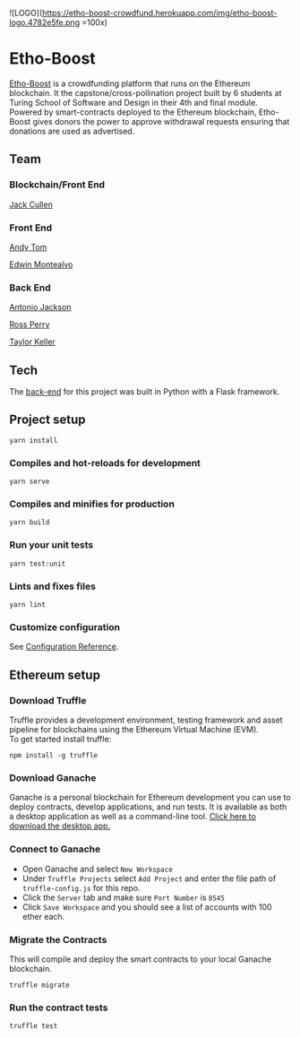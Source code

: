 ![LOGO](https://etho-boost-crowdfund.herokuapp.com/img/etho-boost-logo.4782e5fe.png =100x)
# Etho-Boost
[Etho-Boost](https://etho-boost-crowdfund.herokuapp.com/) is a crowdfunding platform that runs on the Ethereum blockchain. It the capstone/cross-pollination project built by 6 students at Turing School of Software and Design in their 4th and final module. Powered by smart-contracts deployed to the Ethereum blockchain, Etho-Boost gives donors the power to approve withdrawal requests ensuring that donations are used as advertised.

## Team

### Blockchain/Front End

[Jack Cullen](https://github.com/jpc20)

### Front End

[Andy Tom](https://github.com/attom2)

[Edwin Montealvo](https://github.com/edmdc89)

### Back End

[Antonio Jackson](https://github.com/AntonioJacksonII)

[Ross Perry](https://github.com/perryr16)

[Taylor Keller](https://github.com/takeller)

## Tech

The [back-end](https://github.com/Eth-Crowdfund/eth_crowdfund_be) for this project was built in Python with a Flask framework.

## Project setup
```
yarn install
```

### Compiles and hot-reloads for development
```
yarn serve
```

### Compiles and minifies for production
```
yarn build
```

### Run your unit tests
```
yarn test:unit
```

### Lints and fixes files
```
yarn lint
```

### Customize configuration
See [Configuration Reference](https://cli.vuejs.org/config/).

## Ethereum setup

### Download Truffle  
Truffle provides a development environment, testing framework and asset pipeline for blockchains using the Ethereum Virtual Machine (EVM).  
To get started install truffle:
```
npm install -g truffle
```

### Download Ganache
Ganache is a personal blockchain for Ethereum development you can use to deploy contracts, develop applications, and run tests. It is available as both a desktop application as well as a command-line tool.
[Click here to download the desktop app.](https://www.trufflesuite.com/ganache)

### Connect to Ganache
- Open Ganache and select `New Workspace`  
- Under `Truffle Projects` select `Add Project` and enter the file path of `truffle-config.js` for this repo.
- Click the `Server` tab and make sure `Port Number` is `8545`
- Click `Save Workspace` and you should see a list of accounts with 100 ether each.

### Migrate the Contracts  
This will compile and deploy the smart contracts to your local Ganache blockchain.  
```
truffle migrate
```

### Run the contract tests
```
truffle test
```
